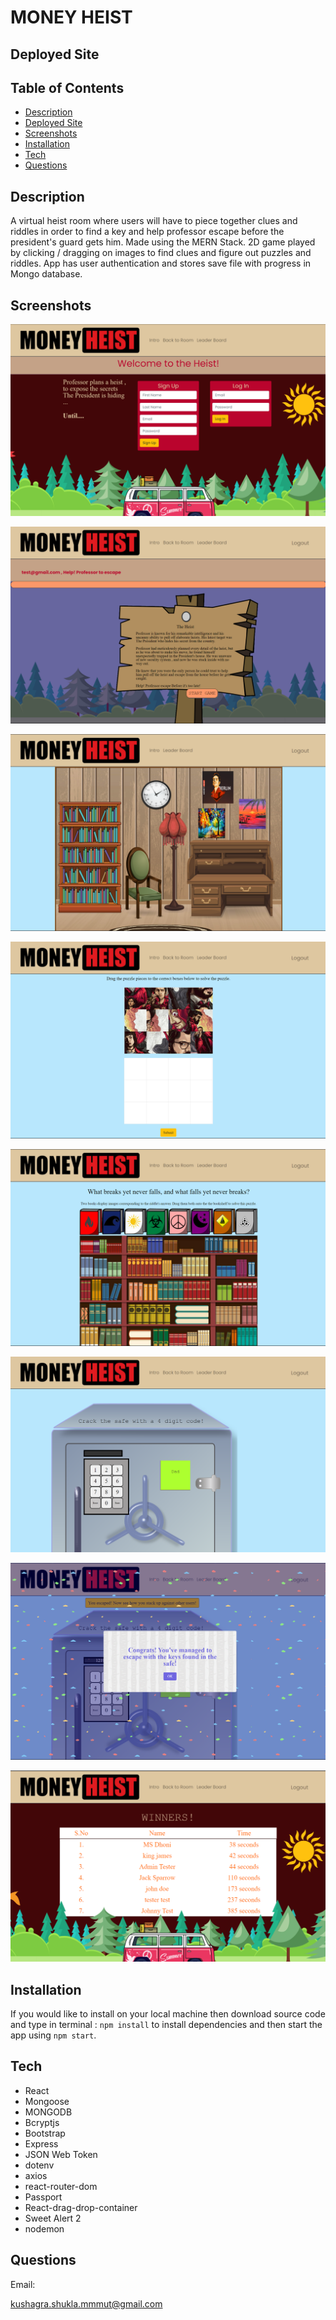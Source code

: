 # MONEY HEIST


## Deployed Site


## Table of Contents

* [Description](#description)
* [Deployed Site](#deployed-site)
* [Screenshots](#screenshots)
* [Installation](#installation)
* [Tech](#tech)
* [Questions](#Questions)

## Description

A virtual heist room where users will have to piece together clues and riddles in order to find a key and help professor escape before the president's guard gets him. Made using the MERN Stack. 2D game played by clicking / dragging on images to find clues and figure out puzzles and riddles. App has user authentication and stores save file with progress in Mongo database.

## Screenshots

![Login Screen](https://github.com/SHUKLA-KUSHAGRA/E-litmus-Submission/blob/master/screenshots/home%20page.png)

![Game Info Screen](https://github.com/SHUKLA-KUSHAGRA/E-litmus-Submission/blob/master/screenshots/start%20page.png)

![Office](https://github.com/SHUKLA-KUSHAGRA/E-litmus-Submission/blob/master/screenshots/office%20page.png)

![Painting](https://github.com/SHUKLA-KUSHAGRA/E-litmus-Submission/blob/master/screenshots/painting%20page.png)

![Bookshelf](https://github.com/SHUKLA-KUSHAGRA/E-litmus-Submission/blob/master/screenshots/bookself%20page.png)

![Safe](https://github.com/SHUKLA-KUSHAGRA/E-litmus-Submission/blob/master/screenshots/vault%20page.png)

![Winning](https://github.com/SHUKLA-KUSHAGRA/E-litmus-Submission/blob/master/screenshots/winning%20page.png)

![LeaderBoard](https://github.com/SHUKLA-KUSHAGRA/E-litmus-Submission/blob/master/screenshots/leaderboard%20page.png)

## Installation

If you would like to install on your local machine then download source code and type in terminal :
` npm install ` to install dependencies and then start the app using ` npm start `.  

## Tech

* React
* Mongoose
* MONGODB
* Bcryptjs
* Bootstrap
* Express
* JSON Web Token
* dotenv
* axios
* react-router-dom
* Passport
* React-drag-drop-container
* Sweet Alert 2
* nodemon

## Questions

Email:

kushagra.shukla.mmmut@gmail.com

